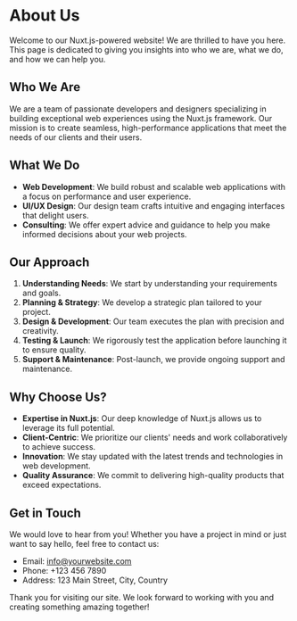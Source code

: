 # About Us

Welcome to our Nuxt.js-powered website! We are thrilled to have you here. This page is dedicated to giving you insights into who we are, what we do, and how we can help you.

## Who We Are

We are a team of passionate developers and designers specializing in building exceptional web experiences using the Nuxt.js framework. Our mission is to create seamless, high-performance applications that meet the needs of our clients and their users.

## What We Do

- **Web Development**: We build robust and scalable web applications with a focus on performance and user experience.
- **UI/UX Design**: Our design team crafts intuitive and engaging interfaces that delight users.
- **Consulting**: We offer expert advice and guidance to help you make informed decisions about your web projects.

## Our Approach

1. **Understanding Needs**: We start by understanding your requirements and goals.
2. **Planning & Strategy**: We develop a strategic plan tailored to your project.
3. **Design & Development**: Our team executes the plan with precision and creativity.
4. **Testing & Launch**: We rigorously test the application before launching it to ensure quality.
5. **Support & Maintenance**: Post-launch, we provide ongoing support and maintenance.

## Why Choose Us?

- **Expertise in Nuxt.js**: Our deep knowledge of Nuxt.js allows us to leverage its full potential.
- **Client-Centric**: We prioritize our clients' needs and work collaboratively to achieve success.
- **Innovation**: We stay updated with the latest trends and technologies in web development.
- **Quality Assurance**: We commit to delivering high-quality products that exceed expectations.

## Get in Touch

We would love to hear from you! Whether you have a project in mind or just want to say hello, feel free to contact us:

- Email: [info@yourwebsite.com](mailto:info@yourwebsite.com)
- Phone: +123 456 7890
- Address: 123 Main Street, City, Country

Thank you for visiting our site. We look forward to working with you and creating something amazing together!